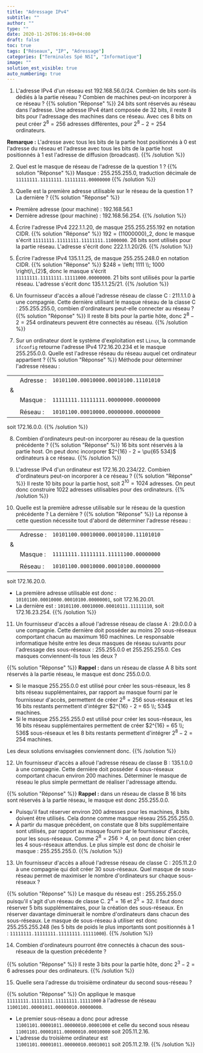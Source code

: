 ```yaml
---
title: "Adressage IPv4"
subtitle: ""
author: ""
type: ""
date: 2020-11-26T06:16:49+04:00
draft: false
toc: true
tags: ["Réseaux", "IP", "Adressage"]
categories: ["Terminales Spé NSI", "Informatique"]
image: ""
solution_est_visible: true
auto_numbering: true
---
```


1. L'adresse IPv4 d'un réseau est 192.168.56.0/24. Combien de bits sont-ils
dédiés à la partie réseau ? Combien de machines peut-on incorporer à ce
réseau ?
{{% solution "Réponse" %}}
24 bits sont réservés au réseau dans l'adresse. Une adresse IPv4 étant
composée de 32 bits, il reste 8 bits pour l'adressage des machines dans ce
réseau. Avec ces 8 bits on peut créer $2^8 = 256$ adresses différentes, pour
$2^8 - 2 = 254$ ordinateurs.

**Remarque :** L'adresse avec tous les bits de la partie host positionnés à 0 est l'adresse du réseau et l'adresse avec tous les bits de la partie host positionnés à 1
est l'adresse de diffusion (broadcast).
{{% /solution %}}

2. Quel est le masque de réseau de l'adresse de la question 1 ?
{{% solution "Réponse" %}}
Masque : 255.255.255.0, traduction décimale de
`11111111.11111111.11111111.00000000`
{{% /solution %}}

3. Quelle est la première adresse utilisable sur le réseau de la question 1 ?
La dernière ?
{{% solution "Réponse" %}}

- Première adresse (pour machine) : 192.168.56.1
- Dernière adresse (pour machine) : 192.168.56.254.
{{% /solution %}}

4. Écrire l'adresse IPv4 222.1.1.20, de masque 255.255.255.192 en notation CIDR.
{{% solution "Réponse" %}}
$192 = (11000000)\_{2}$, donc le masque s'écrit
`11111111.11111111.11111111.11000000`. 26 bits sont utilisés pour la partie
réseau. L'adresse s'écrit donc 222.1.1.20/26.
{{% /solution %}}

5. Écrire l'adresse IPv4 135.1.1.25, de masque 255.255.248.0 en notation CIDR.
{{% solution "Réponse" %}}
$248 = \left( 1111 \\; 1000 \right)\_{2}$, donc le masque s'écrit
`11111111.11111111.11111000.00000000`. 21 bits sont utilisés pour la partie
réseau. L'adresse s'écrit donc 135.1.1.25/21.
{{% /solution %}}

6. Un fournisseur d'accès a alloué l'adresse réseau de classe C : 211.1.1.0 à
une compagnie. Cette dernière utilisant le masque réseau de la classe C :
255.255.255.0, combien d'ordinateurs peut-elle connecter au réseau ?
{{% solution "Réponse" %}}
Il reste 8 bits pour la partie hôte, donc $2^8 - 2 = 254$ ordinateurs peuvent
être connectés au réseau.
{{% /solution %}}

7. Sur un ordinateur dont le système d'exploitation est `Linux`, la commande
`ifconfig` retourne l'adresse IPv4 172.16.20.234 et le masque 255.255.0.0.
Quelle est l'adresse réseau du réseau auquel cet ordinateur appartient ?
{{% solution "Réponse" %}}
Méthode pour déterminer l'adresse réseau :

<center>

| | | |
| ----: | ---- | ---- |
| |Adresse : |`10101100.00010000.00010100.11101010` |
| &|  |   |
|   | Masque : | `11111111.11111111.00000000.00000000` |
| | | |
|  | Réseau : | `10101100.00010000.00000000.00000000` |

</center>
soit 172.16.0.0.
{{% /solution %}}

8. Combien d'ordinateurs peut-on incorporer au réseau de la question
précédente ?
{{% solution "Réponse" %}}
16 bits sont réservés à la partie host. On peut donc incorporer $2^{16} - 2
= \pu{65 534}$ ordinateurs à ce réseau.
{{% /solution %}}

9. L'adresse IPv4 d'un ordinateur est 172.16.20.234/22. Combien d'ordinateurs
peut-on incorporer à ce réseau ?
{{% solution "Réponse" %}}
Il reste 10 bits pour la partie host, soit $2^{10} = 1024$ adresses. On peut
donc construire 1022 adresses utilisables pour des ordinateurs.
{{% /solution %}}

10. Quelle est la première adresse utilisable sur le réseau de la question
précédente ? La dernière ?
{{% solution "Réponse" %}}
La réponse à cette question nécessite tout d'abord de déterminer l'adresse
réseau :

<center>

| | | |
| ----: | ---- | ---- |
| |Adresse : |`10101100.00010000.00010100.11101010` |
| &|  |   |
|   | Masque : | `11111111.11111111.11111100.00000000` |
| | | |
|  | Réseau : | `10101100.00010000.00010100.00000000` |

</center>

soit 172.16.20.0.

- La première adresse utilisable est donc : `10101100.00010000.00010100.00000001`, soit 172.16.20.01.
- La dernière est : `10101100.00010000.00010111.11111110`, soit 172.16.23.254.
{{% /solution %}}

11. Un fournisseur d'accès a alloué l'adresse réseau de classe A : 29.0.0.0 à
une compagnie. Cette dernière doit posséder au moins 20 sous-réseaux
comportant chacun au maximum 160 machines. Le responsable informatique hésite
entre les deux masques de réseau suivants pour l'adressage des sous-réseaux :
255.255.0.0 et 255.255.255.0. Ces masques conviennent-ils tous les deux ?

{{% solution "Réponse" %}}
**Rappel :**  dans un réseau de classe A 8 bits sont réservés à la partie
réseau, le masque est donc 255.0.0.0.

- Si le masque 255.255.0.0 est utilisé pour créer les sous-réseaux, les 8 bits réseau supplémentaires, par rapport au masque fourni par le fournisseur d'accès, permettent de créer $2^8 = 256$ sous-réseaux et les 16 bits restants permettent d'intégrer $2^{16} - 2 = 65 \\; 534$ machines.
- Si le masque 255.255.255.0 est utilisé pour créer les sous-réseaux, les 16 bits réseau supplémentaires permettent de créer $2^{16} = 65 \\; 536$ sous-réseaux et les 8 bits restants permettent d'intégrer $2^8 - 2 = 254$ machines.

Les deux solutions envisagées conviennent donc.
{{% /solution %}}

12. Un fournisseur d'accès a alloué l'adresse réseau de classe B : 135.1.0.0 à
une compagnie. Cette dernière doit posséder 4 sous-réseaux comportant chacun
environ 200 machines. Déterminer le masque de réseau le plus simple
permettant de réaliser l'adressage attendu.

{{% solution "Réponse" %}}
**Rappel :**  dans un réseau de classe B 16 bits sont réservés à la partie
réseau, le masque est donc 255.255.0.0.

- Puisqu'il faut réserver environ 200 adresses pour les machines, 8 bits doivent être utilisés. Cela donne comme masque réseau 255.255.255.0.
- À partir du masque précédent, on constate que 8 bits supplémentaire sont utilisés, par rapport au masque fourni par le fournisseur d'accès, pour les sous-réseaux. Comme $2^8 = 256 > 4$, on peut donc bien créer les 4 sous-réseaux attendus. Le plus simple est
donc de choisir le masque : 255.255.255.0.
{{% /solution %}}

13. Un fournisseur d'accès a alloué l'adresse réseau de classe C : 205.11.2.0
à une compagnie qui doit créer 30 sous-réseaux. Quel masque de sous-réseau
permet de maximiser le nombre d'ordinateurs sur chaque sous-réseaux ?

{{% solution "Réponse" %}}
Le masque du réseau est : 255.255.255.0 puisqu'il s'agit d'un réseau de
classe C.
$2^4 = 16$ et $2^5 = 32$. Il faut donc réserver 5 bits supplémentaires, pour la création des sous-réseaux. En réserver davantage diminuerait le nombre d'ordinateurs dans chacun des sous-réseaux. Le masque de sous-réseau à utiliser est donc 255.255.255.248 (les 5 bits de poids le plus importants sont positionnés à 1 : `11111111.11111111.11111111.11111000`).
{{% /solution %}}

14. Combien d'ordinateurs pourront être connectés à chacun des sous-réseaux de
la question précédente ?

{{% solution "Réponse" %}}
Il reste 3 bits pour la partie hôte, donc $2^3 - 2 = 6$ adresses pour des
ordinateurs.
{{% /solution %}}

15. Quelle sera l'adresse du troisième ordinateur du second
sous-réseau ?

{{% solution "Réponse" %}}
On applique le masque `11111111.11111111.11111111.11111000` à l'adresse de réseau `11001101.00001011.00000010.00000000`.

- Le premier sous-réseau a donc pour adresse `11001101.00001011.00000010.00001000` et celle du second sous réseau `11001101.00001011.00000010.00010000` soit 205.11.2.16.
- L'adresse du troisième ordinateur est `11001101.00001011.00000010.00010011` soit 205.11.2.19.
{{% /solution %}}
